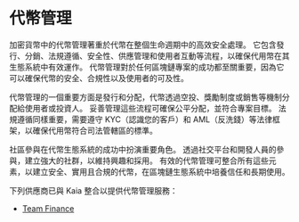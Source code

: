 # 代幣管理

加密貨幣中的代幣管理著重於代幣在整個生命週期中的高效安全處理。 它包含發行、分銷、法規遵循、安全性、供應管理和使用者互動等流程，以確保代用幣在其生態系統中有效運作。 代幣管理對於任何區塊鏈專案的成功都至關重要，因為它可以確保代幣的安全、合規性以及使用者的可及性。

代幣管理的一個重要方面是發行和分配，代幣透過空投、獎勵制度或銷售等機制分配給使用者或投資人。 妥善管理這些流程可確保公平分配，並符合專案目標。 法規遵循同樣重要，需要遵守 KYC（認識您的客戶）和 AML（反洗錢）等法律框架，以確保代用幣符合司法管轄區的標準。

社區參與在代幣生態系統的成功中扮演重要角色。 透過社交平台和開發人員的參與，建立強大的社群，以維持興趣和採用。 有效的代幣管理可整合所有這些元素，以建立安全、實用且合規的代幣，在區塊鏈生態系統中培養信任和長期使用。

下列供應商已與 Kaia 整合以提供代幣管理服務：

- [Team Finance](https://www.team.finance)